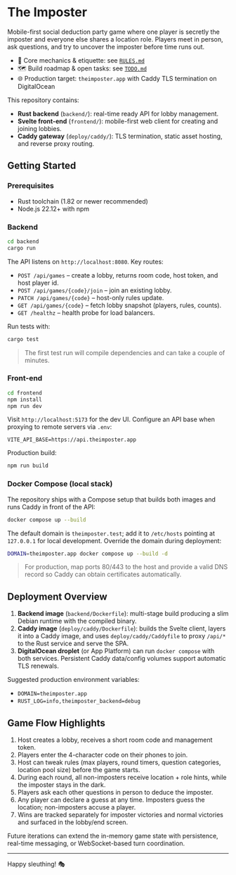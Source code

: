# The Imposter

Mobile-first social deduction party game where one player is secretly the imposter and everyone else shares a location role. Players meet in person, ask questions, and try to uncover the imposter before time runs out.

- 🧭 Core mechanics & etiquette: see [`RULES.md`](RULES.md)
- 🗺️ Build roadmap & open tasks: see [`TODO.md`](TODO.md)
- 🌐 Production target: `theimposter.app` with Caddy TLS termination on DigitalOcean

This repository contains:

- **Rust backend** (`backend/`): real-time ready API for lobby management.
- **Svelte front-end** (`frontend/`): mobile-first web client for creating and joining lobbies.
- **Caddy gateway** (`deploy/caddy/`): TLS termination, static asset hosting, and reverse proxy routing.

## Getting Started

### Prerequisites

- Rust toolchain (1.82 or newer recommended)
- Node.js 22.12+ with npm

### Backend

```bash
cd backend
cargo run
```

The API listens on `http://localhost:8080`. Key routes:

- `POST /api/games` – create a lobby, returns room code, host token, and host player id.
- `POST /api/games/{code}/join` – join an existing lobby.
- `PATCH /api/games/{code}` – host-only rules update.
- `GET /api/games/{code}` – fetch lobby snapshot (players, rules, counts).
- `GET /healthz` – health probe for load balancers.

Run tests with:

```bash
cargo test
```

> The first test run will compile dependencies and can take a couple of minutes.

### Front-end

```bash
cd frontend
npm install
npm run dev
```

Visit `http://localhost:5173` for the dev UI. Configure an API base when proxying to remote servers via `.env`:

```
VITE_API_BASE=https://api.theimposter.app
```

Production build:

```bash
npm run build
```

### Docker Compose (local stack)

The repository ships with a Compose setup that builds both images and runs Caddy in front of the API:

```bash
docker compose up --build
```

The default domain is `theimposter.test`; add it to `/etc/hosts` pointing at `127.0.0.1` for local development. Override the domain during deployment:

```bash
DOMAIN=theimposter.app docker compose up --build -d
```

> For production, map ports 80/443 to the host and provide a valid DNS record so Caddy can obtain certificates automatically.

## Deployment Overview

1. **Backend image** (`backend/Dockerfile`): multi-stage build producing a slim Debian runtime with the compiled binary.
2. **Caddy image** (`deploy/caddy/Dockerfile`): builds the Svelte client, layers it into a Caddy image, and uses `deploy/caddy/Caddyfile` to proxy `/api/*` to the Rust service and serve the SPA.
3. **DigitalOcean droplet** (or App Platform) can run `docker compose` with both services. Persistent Caddy data/config volumes support automatic TLS renewals.

Suggested production environment variables:

- `DOMAIN=theimposter.app`
- `RUST_LOG=info,theimposter_backend=debug`

## Game Flow Highlights

1. Host creates a lobby, receives a short room code and management token.
2. Players enter the 4-character code on their phones to join.
3. Host can tweak rules (max players, round timers, question categories, location pool size) before the game starts.
4. During each round, all non-imposters receive location + role hints, while the imposter stays in the dark.
5. Players ask each other questions in person to deduce the imposter.
6. Any player can declare a guess at any time. Imposters guess the location; non-imposters accuse a player.
7. Wins are tracked separately for imposter victories and normal victories and surfaced in the lobby/end screen.

Future iterations can extend the in-memory game state with persistence, real-time messaging, or WebSocket-based turn coordination.

---

Happy sleuthing! 🎭
